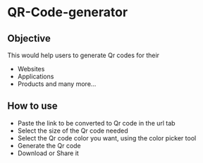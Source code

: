# QR-Code-generator


## Objective
This would help users to generate Qr codes for their 
- Websites 
- Applications
- Products and many more...

## How to use
- Paste the link to be converted to Qr code in the url tab
- Select the size of the Qr code needed
- Select the  Qr code color you want, using the color picker tool
- Generate the Qr code
- Download or Share it

